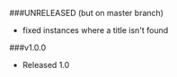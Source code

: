 ###UNRELEASED (but on master branch)
- fixed instances where a title isn't found

###v1.0.0
- Released 1.0